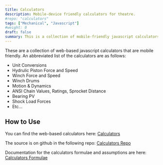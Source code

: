 ```yaml
---
title: Calculators
description: Mobile-device friendly calculators for theatre.
#repo: "calculators"
tags: ["Mechanical", "Javascript"]
#weight: 0
draft: false
summary: This is a collection of mobile-friendly javascript calculators for mechanical design.
---
```


These are a collection of web-based javascript calculators that are mobile friendly.  An abbreviated list of the calculators are as follows:

* Unit Conversions
* Hydrulic Piston Force and Speed
* Winch Force and Speed
* Winch Drums
* Motion & Dynamics
* ANSI Chain Values, Ratings, Sprocket Distance
* Bearing PV
* Shock Load Forces
* Etc...

## How to Use

You can find the web-based calculators here: [Calculators](https://www.scenic-shop.com/Calculators/)

The source is on github in the following repo: [Calculators Repo](https://github.com/jordanrobot/Calculators)

Documentation for the calculators formulae and assumptions are here: [Calculators Formulae](https://www.scenic-shop.com/calculators-formulae/)